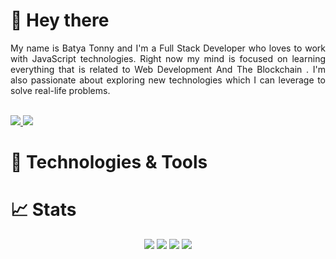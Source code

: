 # 👋 Hey there

<div align="justify">
  My name is Batya Tonny and I'm a Full Stack Developer who loves to work with JavaScript technologies. Right now my mind is focused on learning everything that is related to Web Development And The Blockchain . I'm also passionate about exploring new technologies which I can leverage to solve real-life problems.
</div>

<div>
  <br>
  <p>
  <a href="http://twitter.com/devbxtzz">
    <img src="https://img.shields.io/twitter/follow/devbxtzz?label=Twitter&logo=twitter&style=for-the-badge" />
  </a>
  <a href="https://www.linkedin.com/in/batya-tonny-108a92234/">
    <img src="https://img.shields.io/badge/LinkedIn-blue?label=LinkedIn&logo=LinkedIn&style=for-the-badge" />
  </a>
</p>
</div> 

# 🔧 Technologies & Tools


          

# 📈 Stats

<div align="center">
    <img src="https://github-readme-stats.vercel.app/api?username=AxelBouvierM&theme=tokyonight">
    <img src="http://github-readme-streak-stats.herokuapp.com?user=AxelBouvierM&theme=tokyonight&date_format=M%20j%5B%2C%20Y%5D">
    <img src="https://github-readme-stats.vercel.app/api/top-langs/?username=AxelBouvierM&layout=compact&theme=tokyonight">
    <img src="https://activity-graph.herokuapp.com/graph?username=AxelBouvierM&theme=elegant">
</div>
